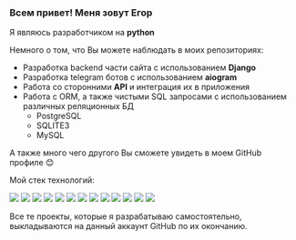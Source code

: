 ### Всем привет! Меня зовут Егор

Я являюсь разработчиком на **python**

Немного о том, что Вы можете наблюдать в моих репозиториях:
* Разработка backend части сайта с использованием **Django**
* Разработка telegram ботов с использованием **aiogram**
* Работа со сторонними **API** и интеграция их в приложения
* Работа с ORM, а также чистыми SQL запросами с использованием различных реляционных БД
  * PostgreSQL
  * SQLITE3
  * MySQL

А также много чего другого Вы сможете увидеть в моем GitHub профиле :blush:

Мой стек технологий:

![](https://img.shields.io/badge/Python-1a1a1a?style=for-the-badge&logo=Python&logoColor=yellow)
![](https://img.shields.io/badge/Django-1a1a1a?style=for-the-badge&logo=Django&logoColor=green)
![](https://img.shields.io/badge/Git-1a1a1a?style=for-the-badge&logo=Git&logoColor=red)
![](https://img.shields.io/badge/GitHub-1a1a1a?style=for-the-badge&logo=GitHub&logoColor=white)
![](https://img.shields.io/badge/SQLite-1a1a1a?style=for-the-badge&logo=SQLite&logoColor=blue)
![](https://img.shields.io/badge/PostgreSQL-1a1a1a?style=for-the-badge&logo=PostgreSQL&logoColor=blue)
![](https://img.shields.io/badge/Mysql-1a1a1a?style=for-the-badge&logo=Mysql&logoColor=blue)
![](https://img.shields.io/badge/aiogram-1a1a1a?style=for-the-badge&logo=RobotFramework&logoColor=blue)
![](https://img.shields.io/badge/html-1a1a1a?style=for-the-badge&logo=html5&logoColor=red)
![](https://img.shields.io/badge/CSS-1a1a1a?style=for-the-badge&logo=css3&logoColor=blue)
![](https://img.shields.io/badge/Linux-1a1a1a?style=for-the-badge&logo=Linux&logoColor=green)
![](https://img.shields.io/badge/BOOTSTRAP-1a1a1a?style=for-the-badge&logo=BOOTSTRAP&logoColor=pink)
![](https://img.shields.io/badge/env-1a1a1a?style=for-the-badge&logo=.env&logoColor=ed8218)

Все те проекты, которые я разрабатываю самостоятельно, 
выкладываются на данный аккаунт GitHub по их окончанию.
